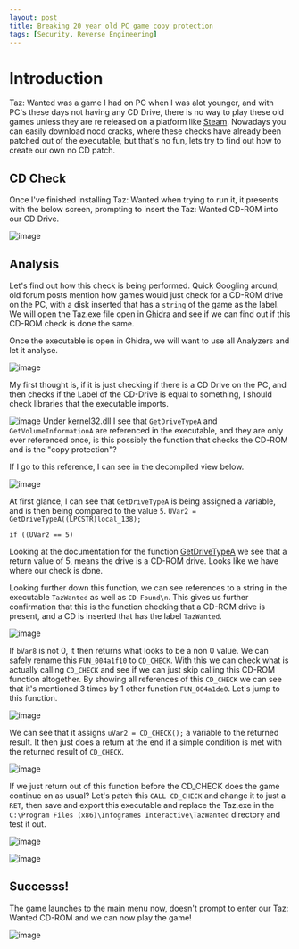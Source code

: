 ```yaml
---
layout: post
title: Breaking 20 year old PC game copy protection
tags: [Security, Reverse Engineering]
---
```


# Introduction

Taz: Wanted was a game I had on PC when I was alot younger, and with PC's these days not having any CD Drive, there is no way to play these old games unless they are re released on a platform like [Steam](https://store.steampowered.com/). Nowadays you can easily download nocd cracks, where these checks have already been patched out of the executable, but that's no fun, lets try to find out how to create our own no CD patch.

## CD Check

Once I've finished installing Taz: Wanted when trying to run it, it presents with the below screen, prompting to insert the Taz: Wanted CD-ROM into our CD Drive.

![image](/img/2023/03/image-1.png)

## Analysis

Let's find out how this check is being performed. Quick Googling around, old forum posts mention how games would just check for a CD-ROM drive on the PC, with a disk inserted that has a `string` of the game as the label. We will open the Taz.exe file open in [Ghidra](https://ghidra-sre.org/) and see if we can find out if this CD-ROM check is done the same.

Once the executable is open in Ghidra, we will want to use all Analyzers and let it analyse.

![image](/img/2023/03/image-2.png)

My first thought is, if it is just checking if there is a CD Drive on the PC, and then checks if the Label of the CD-Drive is equal to something, I should check libraries that the executable imports.

![image](/img/2023/03/image-3.png)
Under kernel32.dll I see that `GetDriveTypeA` and `GetVolumeInformationA` are referenced in the executable, and they are only ever referenced once, is this possibly the function that checks the CD-ROM and is the "copy protection"?

If I go to this reference, I can see in the decompiled view below.

![image](/img/2023/03/image-4.png)

At first glance, I can see that `GetDriveTypeA` is being assigned a variable, and is then being compared to the value `5`. 
`UVar2 = GetDriveTypeA((LPCSTR)local_138);`

`if ((UVar2 == 5)`

Looking at the documentation for the function [GetDriveTypeA](https://learn.microsoft.com/en-us/windows/win32/api/fileapi/nf-fileapi-getdrivetypea) we see that a return value of 5, means the drive is a CD-ROM drive. Looks like we have where our check is done.

Looking further down this function, we can see references to a string in the executable `TazWanted` as well as `CD Found\n`. This gives us further confirmation that this is the function checking that a CD-ROM drive is present, and a CD is inserted that has the label `TazWanted`.

![image](/img/2023/03/image-5.png)

If `bVar8` is not 0, it then returns what looks to be a non 0 value. We can safely rename this `FUN_004a1f10` to `CD_CHECK`. With this we can check what is actually calling `CD_CHECK` and see if we can just skip calling this CD-ROM function altogether. By showing all references of this `CD_CHECK` we can see that it's mentioned 3 times by 1 other function `FUN_004a1de0`. Let's jump to this function.

![image](/img/2023/03/image-6.png)

We can see that it assigns `uVar2 = CD_CHECK();` a variable to the returned result. It then just does a return at the end if a simple condition is met with the returned result of `CD_CHECK`.

![image](/img/2023/03/image-7.png)

If we just return out of this function before the CD_CHECK does the game continue on as usual? Let's patch this `CALL CD_CHECK` and change it to just a `RET`, then save and export this executable and replace the Taz.exe in the `C:\Program Files (x86)\Infogrames Interactive\TazWanted` directory and test it out.

![image](/img/2023/03/image-8.png)

![image](/img/2023/03/image-9.png)


## Successs!

The game launches to the main menu now, doesn't prompt to enter our Taz: Wanted CD-ROM and we can now play the game!

![image](/img/2023/03/image-10.png)